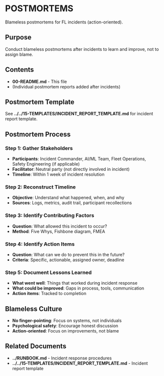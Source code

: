 # POSTMORTEMS

Blameless postmortems for FL incidents (action-oriented).

## Purpose

Conduct blameless postmortems after incidents to learn and improve, not to assign blame.

## Contents

- **00-README.md** - This file
- (Individual postmortem reports added after incidents)

## Postmortem Template

See **../../15-TEMPLATES/INCIDENT_REPORT_TEMPLATE.md** for incident report template.

## Postmortem Process

### Step 1: Gather Stakeholders

- **Participants**: Incident Commander, AI/ML Team, Fleet Operations, Safety Engineering (if applicable)
- **Facilitator**: Neutral party (not directly involved in incident)
- **Timeline**: Within 1 week of incident resolution

### Step 2: Reconstruct Timeline

- **Objective**: Understand what happened, when, and why
- **Sources**: Logs, metrics, audit trail, participant recollections

### Step 3: Identify Contributing Factors

- **Question**: What allowed this incident to occur?
- **Method**: Five Whys, Fishbone diagram, FMEA

### Step 4: Identify Action Items

- **Question**: What can we do to prevent this in the future?
- **Criteria**: Specific, actionable, assigned owner, deadline

### Step 5: Document Lessons Learned

- **What went well**: Things that worked during incident response
- **What could be improved**: Gaps in process, tools, communication
- **Action items**: Tracked to completion

## Blameless Culture

- **No finger-pointing**: Focus on systems, not individuals
- **Psychological safety**: Encourage honest discussion
- **Action-oriented**: Focus on improvements, not blame

## Related Documents

- **../RUNBOOK.md** - Incident response procedures
- **../../15-TEMPLATES/INCIDENT_REPORT_TEMPLATE.md** - Incident report template
